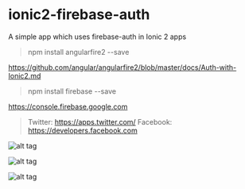 # ionic2-firebase-auth
A simple app which uses firebase-auth in Ionic 2 apps

> npm install angularfire2 --save           

 https://github.com/angular/angularfire2/blob/master/docs/Auth-with-Ionic2.md

> npm install firebase --save

 https://console.firebase.google.com

> Twitter: https://apps.twitter.com/
> Facebook: https://developers.facebook.com


![alt tag](http://saideep-chhetri.co.uk/images/others/Screen%20Shot%202017-02-05%20at%2013.49.53.png)

![alt tag](http://saideep-chhetri.co.uk/images/others/Screen%20Shot%202017-02-05%20at%2023.47.02.png)

![alt tag](http://saideep-chhetri.co.uk/images/others/Screen%20Shot%202017-02-05%20at%2023.56.33.png)
